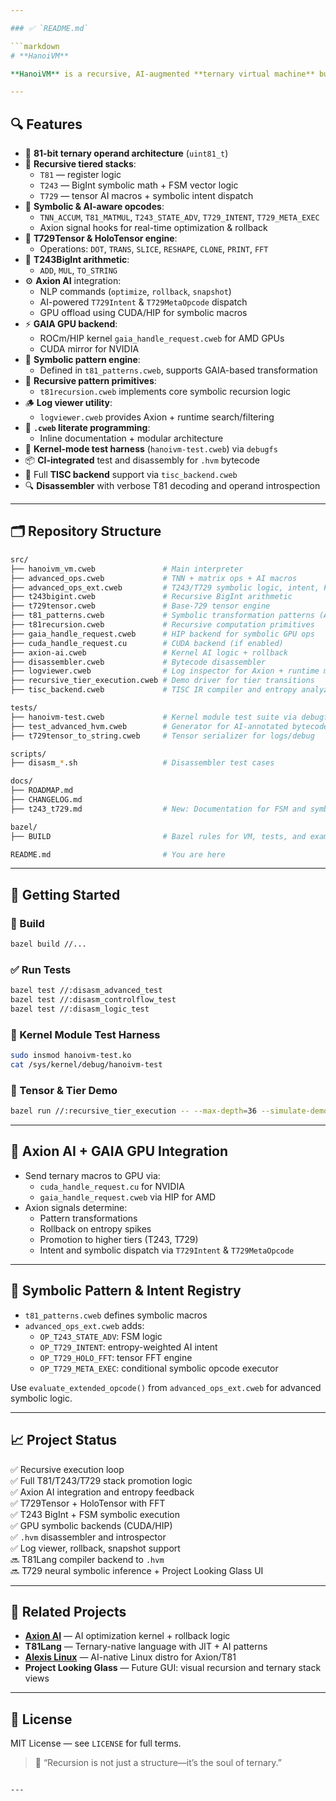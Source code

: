 ```yaml
---

### ✅ `README.md`

```markdown
# **HanoiVM**

**HanoiVM** is a recursive, AI-augmented **ternary virtual machine** built on a symbolic base-81 logic architecture. It forms the execution core of the **Axion + T81Lang** ecosystem, supporting **recursive stack tiers**, **TISC instruction dispatch**, and **GPU-accelerated symbolic macros**. Designed for both research and future hardware acceleration, it demonstrates a full-stack ternary computing platform.

---
```


## 🔍 Features

- 🔺 **81-bit ternary operand architecture** (`uint81_t`)
- 🔁 **Recursive tiered stacks**:
  - `T81` — register logic
  - `T243` — BigInt symbolic math + FSM vector logic
  - `T729` — tensor AI macros + symbolic intent dispatch
- 🧠 **Symbolic & AI-aware opcodes**:
  - `TNN_ACCUM`, `T81_MATMUL`, `T243_STATE_ADV`, `T729_INTENT`, `T729_META_EXEC`
  - Axion signal hooks for real-time optimization & rollback
- 🎨 **T729Tensor & HoloTensor engine**:
  - Operations: `DOT`, `TRANS`, `SLICE`, `RESHAPE`, `CLONE`, `PRINT`, `FFT`
- 🔢 **T243BigInt arithmetic**:
  - `ADD`, `MUL`, `TO_STRING`
- ⚙️ **Axion AI** integration:
  - NLP commands (`optimize`, `rollback`, `snapshot`)
  - AI-powered `T729Intent` & `T729MetaOpcode` dispatch
  - GPU offload using CUDA/HIP for symbolic macros
- ⚡ **GAIA GPU backend**:
  - ROCm/HIP kernel `gaia_handle_request.cweb` for AMD GPUs
  - CUDA mirror for NVIDIA
- 🧬 **Symbolic pattern engine**:
  - Defined in `t81_patterns.cweb`, supports GAIA-based transformation
- 🔁 **Recursive pattern primitives**:
  - `t81recursion.cweb` implements core symbolic recursion logic
- 🪵 **Log viewer utility**:
  - `logviewer.cweb` provides Axion + runtime search/filtering
- 📄 **`.cweb` literate programming**:
  - Inline documentation + modular architecture
- 🧪 **Kernel-mode test harness** (`hanoivm-test.cweb`) via `debugfs`
- 📦 **CI-integrated** test and disassembly for `.hvm` bytecode
- 🧠 Full **TISC backend** support via `tisc_backend.cweb`
- 🔍 **Disassembler** with verbose T81 decoding and operand introspection

---

## 🗂️ Repository Structure

```bash
src/
├── hanoivm_vm.cweb               # Main interpreter
├── advanced_ops.cweb             # TNN + matrix ops + AI macros
├── advanced_ops_ext.cweb         # T243/T729 symbolic logic, intent, FFT, meta
├── t243bigint.cweb               # Recursive BigInt arithmetic
├── t729tensor.cweb               # Base-729 tensor engine
├── t81_patterns.cweb             # Symbolic transformation patterns (AI + GAIA aware)
├── t81recursion.cweb             # Recursive computation primitives
├── gaia_handle_request.cweb      # HIP backend for symbolic GPU ops
├── cuda_handle_request.cu        # CUDA backend (if enabled)
├── axion-ai.cweb                 # Kernel AI logic + rollback
├── disassembler.cweb             # Bytecode disassembler
├── logviewer.cweb                # Log inspector for Axion + runtime metadata
├── recursive_tier_execution.cweb # Demo driver for tier transitions
├── tisc_backend.cweb             # TISC IR compiler and entropy analyzer

tests/
├── hanoivm-test.cweb             # Kernel module test suite via debugfs
├── test_advanced_hvm.cweb        # Generator for AI-annotated bytecode
├── t729tensor_to_string.cweb     # Tensor serializer for logs/debug

scripts/
├── disasm_*.sh                   # Disassembler test cases

docs/
├── ROADMAP.md
├── CHANGELOG.md
├── t243_t729.md                  # New: Documentation for FSM and symbolic AI layers

bazel/
├── BUILD                         # Bazel rules for VM, tests, and examples

README.md                         # You are here
```

---

## 🚀 Getting Started

### 🔧 Build

```bash
bazel build //...
```

### ✅ Run Tests

```bash
bazel test //:disasm_advanced_test
bazel test //:disasm_controlflow_test
bazel test //:disasm_logic_test
```

### 🧠 Kernel Module Test Harness

```bash
sudo insmod hanoivm-test.ko
cat /sys/kernel/debug/hanoivm-test
```

### 🔬 Tensor & Tier Demo

```bash
bazel run //:recursive_tier_execution -- --max-depth=36 --simulate-demotion
```

---

## 🧩 Axion AI + GAIA GPU Integration

- Send ternary macros to GPU via:
  - `cuda_handle_request.cu` for NVIDIA
  - `gaia_handle_request.cweb` via HIP for AMD
- Axion signals determine:
  - Pattern transformations
  - Rollback on entropy spikes
  - Promotion to higher tiers (T243, T729)
  - Intent and symbolic dispatch via `T729Intent` & `T729MetaOpcode`

---

## 🧠 Symbolic Pattern & Intent Registry

- `t81_patterns.cweb` defines symbolic macros
- `advanced_ops_ext.cweb` adds:
  - `OP_T243_STATE_ADV`: FSM logic
  - `OP_T729_INTENT`: entropy-weighted AI intent
  - `OP_T729_HOLO_FFT`: tensor FFT engine
  - `OP_T729_META_EXEC`: conditional symbolic opcode executor

Use `evaluate_extended_opcode()` from `advanced_ops_ext.cweb` for advanced symbolic logic.

---

## 📈 Project Status

✅ Recursive execution loop  
✅ Full T81/T243/T729 stack promotion logic  
✅ Axion AI integration and entropy feedback  
✅ T729Tensor + HoloTensor with FFT  
✅ T243 BigInt + FSM symbolic execution  
✅ GPU symbolic backends (CUDA/HIP)  
✅ `.hvm` disassembler and introspector  
✅ Log viewer, rollback, snapshot support  
🔜 T81Lang compiler backend to `.hvm`  
🔜 T729 neural symbolic inference + Project Looking Glass UI  

---

## 🔗 Related Projects

- [**Axion AI**](https://github.com/copyl-sys) — AI optimization kernel + rollback logic  
- **T81Lang** — Ternary-native language with JIT + AI patterns  
- [**Alexis Linux**](https://github.com/copyl-sys) — AI-native Linux distro for Axion/T81  
- **Project Looking Glass** — Future GUI: visual recursion and ternary stack views

---

## 📜 License

MIT License — see `LICENSE` for full terms.

> 🧠 “Recursion is not just a structure—it’s the soul of ternary.”
```

---
